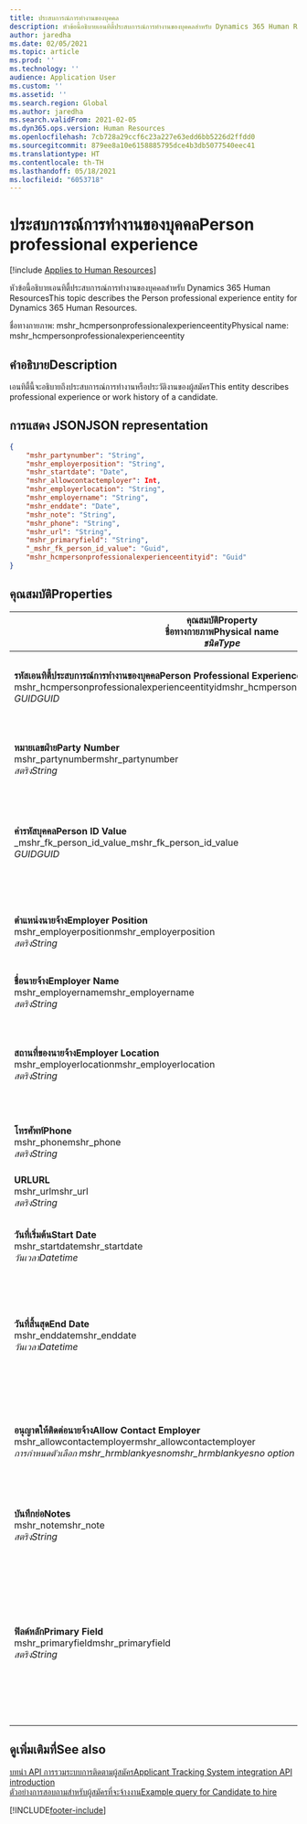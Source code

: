 ```yaml
---
title: ประสบการณ์การทำงานของบุคคล
description: หัวข้อนี้อธิบายเอนทิตี้ประสบการณ์การทำงานของบุคคลสำหรับ Dynamics 365 Human Resources
author: jaredha
ms.date: 02/05/2021
ms.topic: article
ms.prod: ''
ms.technology: ''
audience: Application User
ms.custom: ''
ms.assetid: ''
ms.search.region: Global
ms.author: jaredha
ms.search.validFrom: 2021-02-05
ms.dyn365.ops.version: Human Resources
ms.openlocfilehash: 7cb728a29ccf6c23a227e63edd6bb5226d2ffdd0
ms.sourcegitcommit: 879ee8a10e6158885795dce4b3db5077540eec41
ms.translationtype: HT
ms.contentlocale: th-TH
ms.lasthandoff: 05/18/2021
ms.locfileid: "6053718"
---
```

# <a name="person-professional-experience"></a><span data-ttu-id="7a2e2-103">ประสบการณ์การทำงานของบุคคล</span><span class="sxs-lookup"><span data-stu-id="7a2e2-103">Person professional experience</span></span>

[!include [Applies to Human Resources](../includes/applies-to-hr.md)]

<span data-ttu-id="7a2e2-104">หัวข้อนี้อธิบายเอนทิตี้ประสบการณ์การทำงานของบุคคลสำหรับ Dynamics 365 Human Resources</span><span class="sxs-lookup"><span data-stu-id="7a2e2-104">This topic describes the Person professional experience entity for Dynamics 365 Human Resources.</span></span>

<span data-ttu-id="7a2e2-105">ชื่อทางกายภาพ: mshr_hcmpersonprofessionalexperienceentity</span><span class="sxs-lookup"><span data-stu-id="7a2e2-105">Physical name: mshr_hcmpersonprofessionalexperienceentity</span></span>

## <a name="description"></a><span data-ttu-id="7a2e2-106">คำอธิบาย</span><span class="sxs-lookup"><span data-stu-id="7a2e2-106">Description</span></span>

<span data-ttu-id="7a2e2-107">เอนทิตี้นี้จะอธิบายถึงประสบการณ์การทำงานหรือประวัติงานของผู้สมัคร</span><span class="sxs-lookup"><span data-stu-id="7a2e2-107">This entity describes professional experience or work history of a candidate.</span></span>

## <a name="json-representation"></a><span data-ttu-id="7a2e2-108">การแสดง JSON</span><span class="sxs-lookup"><span data-stu-id="7a2e2-108">JSON representation</span></span>

```json
{
    "mshr_partynumber": "String",
    "mshr_employerposition": "String",
    "mshr_startdate": "Date",
    "mshr_allowcontactemployer": Int,
    "mshr_employerlocation": "String",
    "mshr_employername": "String",
    "mshr_enddate": "Date",
    "mshr_note": "String",
    "mshr_phone": "String",
    "mshr_url": "String",
    "mshr_primaryfield": "String",
    "_mshr_fk_person_id_value": "Guid",
    "mshr_hcmpersonprofessionalexperienceentityid": "Guid"
}
```

## <a name="properties"></a><span data-ttu-id="7a2e2-109">คุณสมบัติ</span><span class="sxs-lookup"><span data-stu-id="7a2e2-109">Properties</span></span>

| <span data-ttu-id="7a2e2-110">คุณสมบัติ</span><span class="sxs-lookup"><span data-stu-id="7a2e2-110">Property</span></span><br><span data-ttu-id="7a2e2-111">**ชื่อทางกายภาพ**</span><span class="sxs-lookup"><span data-stu-id="7a2e2-111">**Physical name**</span></span><br><span data-ttu-id="7a2e2-112">**_ชนิด_**</span><span class="sxs-lookup"><span data-stu-id="7a2e2-112">**_Type_**</span></span> | <span data-ttu-id="7a2e2-113">ใช้</span><span class="sxs-lookup"><span data-stu-id="7a2e2-113">Use</span></span> | <span data-ttu-id="7a2e2-114">คำอธิบาย</span><span class="sxs-lookup"><span data-stu-id="7a2e2-114">Description</span></span> |
| --- | --- | --- |
| <span data-ttu-id="7a2e2-115">**รหัสเอนทิตี้ประสบการณ์การทำงานของบุคคล**</span><span class="sxs-lookup"><span data-stu-id="7a2e2-115">**Person Professional Experience Entity ID**</span></span><br><span data-ttu-id="7a2e2-116">mshr_hcmpersonprofessionalexperienceentityid</span><span class="sxs-lookup"><span data-stu-id="7a2e2-116">mshr_hcmpersonprofessionalexperienceentityid</span></span><br><span data-ttu-id="7a2e2-117">*GUID*</span><span class="sxs-lookup"><span data-stu-id="7a2e2-117">*GUID*</span></span> | <span data-ttu-id="7a2e2-118">อ่านอย่างเดียว</span><span class="sxs-lookup"><span data-stu-id="7a2e2-118">Read-only</span></span><br><span data-ttu-id="7a2e2-119">จำเป็นต้องระบุ</span><span class="sxs-lookup"><span data-stu-id="7a2e2-119">Required</span></span> | <span data-ttu-id="7a2e2-120">ตัวระบุเฉพาะที่ระบบสร้างขึ้นสำหรับบันทึกเอนทิตี้</span><span class="sxs-lookup"><span data-stu-id="7a2e2-120">System-generated unique identifier for the entity record.</span></span> |
| <span data-ttu-id="7a2e2-121">**หมายเลขฝ่าย**</span><span class="sxs-lookup"><span data-stu-id="7a2e2-121">**Party Number**</span></span><br><span data-ttu-id="7a2e2-122">mshr_partynumber</span><span class="sxs-lookup"><span data-stu-id="7a2e2-122">mshr_partynumber</span></span><br><span data-ttu-id="7a2e2-123">*สตริง*</span><span class="sxs-lookup"><span data-stu-id="7a2e2-123">*String*</span></span> | <span data-ttu-id="7a2e2-124">อ่าน/เขียน</span><span class="sxs-lookup"><span data-stu-id="7a2e2-124">Read/write</span></span><br><span data-ttu-id="7a2e2-125">จำเป็นต้องระบุ</span><span class="sxs-lookup"><span data-stu-id="7a2e2-125">Required</span></span> | <span data-ttu-id="7a2e2-126">ตัวระบุเฉพาะของเรกคอร์ดบุคคลสำหรับผู้สมัคร</span><span class="sxs-lookup"><span data-stu-id="7a2e2-126">Unique identifier of the person record for the candidate.</span></span> |
| <span data-ttu-id="7a2e2-127">**ค่ารหัสบุคคล**</span><span class="sxs-lookup"><span data-stu-id="7a2e2-127">**Person ID Value**</span></span><br><span data-ttu-id="7a2e2-128">_mshr_fk_person_id_value</span><span class="sxs-lookup"><span data-stu-id="7a2e2-128">_mshr_fk_person_id_value</span></span><br><span data-ttu-id="7a2e2-129">*GUID*</span><span class="sxs-lookup"><span data-stu-id="7a2e2-129">*GUID*</span></span> | <span data-ttu-id="7a2e2-130">อ่านอย่างเดียว</span><span class="sxs-lookup"><span data-stu-id="7a2e2-130">Read-only</span></span><br><span data-ttu-id="7a2e2-131">จำเป็นต้องระบุ</span><span class="sxs-lookup"><span data-stu-id="7a2e2-131">Required</span></span><br><span data-ttu-id="7a2e2-132">คีย์นอก: mshr_dirpersonentityid ของ mshr_dirpersonentity</span><span class="sxs-lookup"><span data-stu-id="7a2e2-132">Foreign key: mshr_dirpersonentityid of mshr_dirpersonentity</span></span> | <span data-ttu-id="7a2e2-133">ตัวระบุเฉพาะที่ระบบสร้างขึ้นสำหรับเรกคอร์ดเอนทิตี้บุคคล</span><span class="sxs-lookup"><span data-stu-id="7a2e2-133">System-generated unique identifier of the person entity record.</span></span> |
| <span data-ttu-id="7a2e2-134">**ตําแหน่งนายจ้าง**</span><span class="sxs-lookup"><span data-stu-id="7a2e2-134">**Employer Position**</span></span><br><span data-ttu-id="7a2e2-135">mshr_employerposition</span><span class="sxs-lookup"><span data-stu-id="7a2e2-135">mshr_employerposition</span></span><br><span data-ttu-id="7a2e2-136">*สตริง*</span><span class="sxs-lookup"><span data-stu-id="7a2e2-136">*String*</span></span> | <span data-ttu-id="7a2e2-137">อ่าน/เขียน</span><span class="sxs-lookup"><span data-stu-id="7a2e2-137">Read/write</span></span><br><span data-ttu-id="7a2e2-138">จำเป็นต้องระบุ</span><span class="sxs-lookup"><span data-stu-id="7a2e2-138">Required</span></span> | <span data-ttu-id="7a2e2-139">ตําแหน่งที่ค้างอยู่โดนผู้สมัครขณะอยู่ภายใต้การจ้างงาน</span><span class="sxs-lookup"><span data-stu-id="7a2e2-139">The position title held by the candidate while under employment.</span></span> |
| <span data-ttu-id="7a2e2-140">**ชื่อนายจ้าง**</span><span class="sxs-lookup"><span data-stu-id="7a2e2-140">**Employer Name**</span></span><br><span data-ttu-id="7a2e2-141">mshr_employername</span><span class="sxs-lookup"><span data-stu-id="7a2e2-141">mshr_employername</span></span><br><span data-ttu-id="7a2e2-142">*สตริง*</span><span class="sxs-lookup"><span data-stu-id="7a2e2-142">*String*</span></span> | <span data-ttu-id="7a2e2-143">อ่าน/เขียน</span><span class="sxs-lookup"><span data-stu-id="7a2e2-143">Read/write</span></span><br><span data-ttu-id="7a2e2-144">จำเป็นต้องระบุ</span><span class="sxs-lookup"><span data-stu-id="7a2e2-144">Required</span></span> | <span data-ttu-id="7a2e2-145">ชื่อของนายจ้าง</span><span class="sxs-lookup"><span data-stu-id="7a2e2-145">The name of the employer.</span></span> |
| <span data-ttu-id="7a2e2-146">**สถานที่ของนายจ้าง**</span><span class="sxs-lookup"><span data-stu-id="7a2e2-146">**Employer Location**</span></span><br><span data-ttu-id="7a2e2-147">mshr_employerlocation</span><span class="sxs-lookup"><span data-stu-id="7a2e2-147">mshr_employerlocation</span></span><br><span data-ttu-id="7a2e2-148">*สตริง*</span><span class="sxs-lookup"><span data-stu-id="7a2e2-148">*String*</span></span> | <span data-ttu-id="7a2e2-149">อ่าน/เขียน</span><span class="sxs-lookup"><span data-stu-id="7a2e2-149">Read/write</span></span><br><span data-ttu-id="7a2e2-150">ไม่จำเป็นต้องระบุ</span><span class="sxs-lookup"><span data-stu-id="7a2e2-150">Optional</span></span> | <span data-ttu-id="7a2e2-151">สถานที่ของนายจ้าง</span><span class="sxs-lookup"><span data-stu-id="7a2e2-151">The employer’s location.</span></span> <span data-ttu-id="7a2e2-152">ความยาวสูงสุด: 60</span><span class="sxs-lookup"><span data-stu-id="7a2e2-152">Max length: 60.</span></span> <span data-ttu-id="7a2e2-153">ไม่มีรูปแบบที่กําหนดหรือจำป็น</span><span class="sxs-lookup"><span data-stu-id="7a2e2-153">No specific format defined or required.</span></span> |
| <span data-ttu-id="7a2e2-154">**โทรศัพท์**</span><span class="sxs-lookup"><span data-stu-id="7a2e2-154">**Phone**</span></span><br><span data-ttu-id="7a2e2-155">mshr_phone</span><span class="sxs-lookup"><span data-stu-id="7a2e2-155">mshr_phone</span></span><br><span data-ttu-id="7a2e2-156">*สตริง*</span><span class="sxs-lookup"><span data-stu-id="7a2e2-156">*String*</span></span> | <span data-ttu-id="7a2e2-157">อ่าน/เขียน</span><span class="sxs-lookup"><span data-stu-id="7a2e2-157">Read/write</span></span><br><span data-ttu-id="7a2e2-158">ไม่จำเป็นต้องระบุ</span><span class="sxs-lookup"><span data-stu-id="7a2e2-158">Optional</span></span> | <span data-ttu-id="7a2e2-159">หมายเลขโทรศัพท์ของนายจ้าง</span><span class="sxs-lookup"><span data-stu-id="7a2e2-159">The employer’s phone number.</span></span> |
| <span data-ttu-id="7a2e2-160">**URL**</span><span class="sxs-lookup"><span data-stu-id="7a2e2-160">**URL**</span></span><br><span data-ttu-id="7a2e2-161">mshr_url</span><span class="sxs-lookup"><span data-stu-id="7a2e2-161">mshr_url</span></span><br><span data-ttu-id="7a2e2-162">*สตริง*</span><span class="sxs-lookup"><span data-stu-id="7a2e2-162">*String*</span></span> | <span data-ttu-id="7a2e2-163">อ่าน/เขียน</span><span class="sxs-lookup"><span data-stu-id="7a2e2-163">Read/write</span></span><br><span data-ttu-id="7a2e2-164">ไม่จำเป็นต้องระบุ</span><span class="sxs-lookup"><span data-stu-id="7a2e2-164">Optional</span></span> | <span data-ttu-id="7a2e2-165">URL ของเว็บไซต์ของนายจ้าง</span><span class="sxs-lookup"><span data-stu-id="7a2e2-165">The URL of the employer’s website.</span></span> |
| <span data-ttu-id="7a2e2-166">**วันที่เริ่มต้น**</span><span class="sxs-lookup"><span data-stu-id="7a2e2-166">**Start Date**</span></span><br><span data-ttu-id="7a2e2-167">mshr_startdate</span><span class="sxs-lookup"><span data-stu-id="7a2e2-167">mshr_startdate</span></span><br><span data-ttu-id="7a2e2-168">*วันเวลา*</span><span class="sxs-lookup"><span data-stu-id="7a2e2-168">*Datetime*</span></span> | <span data-ttu-id="7a2e2-169">อ่าน/เขียน</span><span class="sxs-lookup"><span data-stu-id="7a2e2-169">Read/write</span></span><br><span data-ttu-id="7a2e2-170">จำเป็นต้องระบุ</span><span class="sxs-lookup"><span data-stu-id="7a2e2-170">Required</span></span> | <span data-ttu-id="7a2e2-171">วันที่เริ่มต้นของการจ้างงานของผู้สมัคร</span><span class="sxs-lookup"><span data-stu-id="7a2e2-171">The start date of the candidate’s employment.</span></span> |
| <span data-ttu-id="7a2e2-172">**วันที่สิ้นสุด**</span><span class="sxs-lookup"><span data-stu-id="7a2e2-172">**End Date**</span></span><br><span data-ttu-id="7a2e2-173">mshr_enddate</span><span class="sxs-lookup"><span data-stu-id="7a2e2-173">mshr_enddate</span></span><br><span data-ttu-id="7a2e2-174">*วันเวลา*</span><span class="sxs-lookup"><span data-stu-id="7a2e2-174">*Datetime*</span></span> | <span data-ttu-id="7a2e2-175">อ่าน/เขียน</span><span class="sxs-lookup"><span data-stu-id="7a2e2-175">Read/write</span></span><br><span data-ttu-id="7a2e2-176">ไม่จำเป็นต้องระบุ</span><span class="sxs-lookup"><span data-stu-id="7a2e2-176">Optional</span></span> | <span data-ttu-id="7a2e2-177">วันที่สิ้นสุดของการจ้างงานของผู้สมัครหรือ null ถ้าผู้สมัครยังคงได้รับการว่าจ้างที่นี่</span><span class="sxs-lookup"><span data-stu-id="7a2e2-177">The end date of the candidate’s employment, or null if the candidate is still employed here.</span></span> |
| <span data-ttu-id="7a2e2-178">**อนุญาตให้ติดต่อนายจ้าง**</span><span class="sxs-lookup"><span data-stu-id="7a2e2-178">**Allow Contact Employer**</span></span><br><span data-ttu-id="7a2e2-179">mshr_allowcontactemployer</span><span class="sxs-lookup"><span data-stu-id="7a2e2-179">mshr_allowcontactemployer</span></span><br><span data-ttu-id="7a2e2-180">*การกำหนดตัวเลือก mshr_hrmblankyesno*</span><span class="sxs-lookup"><span data-stu-id="7a2e2-180">*mshr_hrmblankyesno option set*</span></span> | <span data-ttu-id="7a2e2-181">อ่าน/เขียน</span><span class="sxs-lookup"><span data-stu-id="7a2e2-181">Read/write</span></span><br><span data-ttu-id="7a2e2-182">ไม่จำเป็นต้องระบุ</span><span class="sxs-lookup"><span data-stu-id="7a2e2-182">Optional</span></span> | <span data-ttu-id="7a2e2-183">ระบุว่าผู้สมัครอนุญาตให้ติดต่อนายจ้างก่อนหน้านี้หรือไม่</span><span class="sxs-lookup"><span data-stu-id="7a2e2-183">Signifies whether the candidate allows contacting the previous employer.</span></span> |
| <span data-ttu-id="7a2e2-184">**บันทึกย่อ**</span><span class="sxs-lookup"><span data-stu-id="7a2e2-184">**Notes**</span></span><br><span data-ttu-id="7a2e2-185">mshr_note</span><span class="sxs-lookup"><span data-stu-id="7a2e2-185">mshr_note</span></span><br><span data-ttu-id="7a2e2-186">*สตริง*</span><span class="sxs-lookup"><span data-stu-id="7a2e2-186">*String*</span></span> | <span data-ttu-id="7a2e2-187">อ่าน/เขียน</span><span class="sxs-lookup"><span data-stu-id="7a2e2-187">Read/write</span></span><br><span data-ttu-id="7a2e2-188">ไม่จำเป็นต้องระบุ</span><span class="sxs-lookup"><span data-stu-id="7a2e2-188">Optional</span></span> | <span data-ttu-id="7a2e2-189">หมายเหตุที่ใช้โดยผู้สรรหาหรือผู้จัดการการจ้างงาน</span><span class="sxs-lookup"><span data-stu-id="7a2e2-189">Notes for use by the recruiter or hiring manager.</span></span> |
| <span data-ttu-id="7a2e2-190">**ฟิลด์หลัก**</span><span class="sxs-lookup"><span data-stu-id="7a2e2-190">**Primary Field**</span></span><br><span data-ttu-id="7a2e2-191">mshr_primaryfield</span><span class="sxs-lookup"><span data-stu-id="7a2e2-191">mshr_primaryfield</span></span><br><span data-ttu-id="7a2e2-192">*สตริง*</span><span class="sxs-lookup"><span data-stu-id="7a2e2-192">*String*</span></span> | <span data-ttu-id="7a2e2-193">อ่านอย่างเดียว</span><span class="sxs-lookup"><span data-stu-id="7a2e2-193">Read-only</span></span><br><span data-ttu-id="7a2e2-194">จำเป็นต้องระบุ</span><span class="sxs-lookup"><span data-stu-id="7a2e2-194">Required</span></span> | <span data-ttu-id="7a2e2-195">ฟิลด์ที่ใช้เป็นตัวระบุหลักของบันทึกเอนทิตี้</span><span class="sxs-lookup"><span data-stu-id="7a2e2-195">Field used as a primary identifier of the entity record.</span></span> <span data-ttu-id="7a2e2-196">ชุดของหมายเลขฝ่าย วันที่เริ่มต้น ตําแหน่งนายจ้าง และชื่อนายจ้าง</span><span class="sxs-lookup"><span data-stu-id="7a2e2-196">Combination of party number, start date, employer position, and employer name.</span></span> |

## <a name="see-also"></a><span data-ttu-id="7a2e2-197">ดูเพิ่มเติมที่</span><span class="sxs-lookup"><span data-stu-id="7a2e2-197">See also</span></span>

[<span data-ttu-id="7a2e2-198">บทนํา API การรวมระบบการติดตามผู้สมัคร</span><span class="sxs-lookup"><span data-stu-id="7a2e2-198">Applicant Tracking System integration API introduction</span></span>](hr-admin-integration-ats-api-introduction.md)<br>
[<span data-ttu-id="7a2e2-199">ตัวอย่างการสอบถามสำหรับผู้สมัครที่จะจ้างงาน</span><span class="sxs-lookup"><span data-stu-id="7a2e2-199">Example query for Candidate to hire</span></span>](hr-admin-integration-ats-api-candidate-to-hire-example-query.md)



[!INCLUDE[footer-include](../includes/footer-banner.md)]